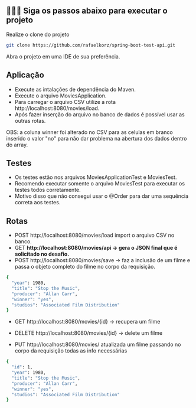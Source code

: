 
## 👨🏻‍💻 Siga os passos abaixo para executar o projeto

Realize o clone do projeto 

```bash
git clone https://github.com/rafaelkorz/spring-boot-test-api.git
```

Abra o projeto em uma IDE de sua preferência.

## Aplicação

- Execute as intalações de dependência do Maven.
- Execute o arquivo MoviesApplication.
- Para carregar o arquivo CSV utilize a rota http://localhost:8080/movies/load.
- Após fazer inserção do arquivo no banco de dados é possível usar as outras rotas.

OBS: a coluna winner foi alterado no CSV para as celulas em branco inserido o valor "no" para não dar problema na abertura dos dados dentro do array.


## Testes

- Os testes estão nos arquivos MoviesApplicationTest e MoviesTest.
- Recomendo executar somente o arquivo MoviesTest para executar os testes todos corretamente.
- Motivo disso que não consegui usar o @Order para dar uma sequência correta aos testes.

## Rotas

- POST http://localhost:8080/movies/load import o arquivo CSV no banco.
- GET  **http://localhost:8080/movies/api -> gera o JSON final que é solicitado no desafio.**
- POST http://localhost:8080/movies/save -> faz a inclusão de um filme e passa o objeto completo do filme no corpo da requisição.
```bash
{
  "year": 1980,
  "title": "Stop the Music",
  "producer": "Allan Carr",
  "winner": "yes",
  "studios": "Associated Film Distribution"
}
```

- GET http://localhost:8080/movies/{id} ->  recupera um filme

- DELETE http://localhost:8080/movies/{id} -> delete um filme

- PUT http://localhost:8080/movies/ atualizada um filme passando no corpo da requisição todas as info necessárias
```bash
{
  "id": 1,
  "year": 1980,
  "title": "Stop the Music",
  "producer": "Allan Carr",
  "winner": "yes",
  "studios": "Associated Film Distribution"
}
```




